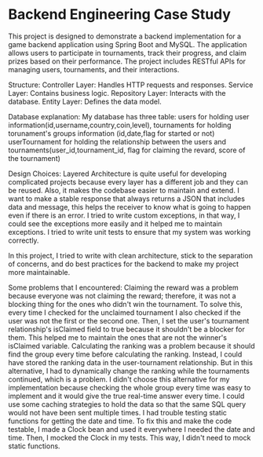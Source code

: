 # Backend Engineering Case Study

This project is designed to demonstrate a backend implementation for a game backend application using Spring Boot and MySQL. The application allows users to participate in tournaments, track their progress, and claim prizes based on their performance. The project includes RESTful APIs for managing users, tournaments, and their interactions.

Structure:
Controller Layer: Handles HTTP requests and responses.
Service Layer: Contains business logic.
Repository Layer: Interacts with the database.
Entity Layer: Defines the data model.

Database explanation:
My database has three table: 
users for holding user information(id,username,country,coin,level),
tournaments for holding torunament's groups information (id,date,flag for started or not)
userTournament for holding the relationship between the users and tournaments(user_id,tournament_id, flag for claiming the revard, score of the tournament)


Design Choices:
Layered Architecture is quite useful for developing complicated projects because every layer has a different job and they can be reused. Also, it makes the codebase easier to maintain and extend.
I want to make a stable response that always returns a JSON that includes data and message, this helps the receiver to know what is going to happen even if there is an error.
I tried to write custom exceptions, in that way, I could see the exceptions more easily and it helped me to maintain exceptions.
I tried to write unit tests to ensure that my system was working correctly.

In this project, I tried to write with clean architecture, stick to the separation of concerns, and do best practices for the backend to make my project more maintainable.




Some problems that I encountered:
  Claiming the reward was a problem because everyone was not claiming the reward; therefore, it was not a blocking thing for the ones who didn't win the tournament. To solve this, every time I checked for the unclaimed tournament I also checked if the user was not the first or the second one. Then, I set the user's tournament relationship's isClaimed field to true because it shouldn't be a blocker for them. This helped me to maintain the ones that are not the winner's isClaimed variable.
  Calculating the ranking was a problem because it should find the group every time before calculating the ranking. Instead, I could have stored the ranking data in the user-tournament relationship. But in this alternative, I had to dynamically change the ranking while the tournaments continued, which is a problem. I didn't choose this alternative for my implementation because checking the whole group every time was easy to implement and it would give the true real-time answer every time.
  I could use some caching strategies to hold the data so that the same SQL query would not have been sent multiple times.
  I had trouble testing static functions for getting the date and time. To fix this and make the code testable, I made a Clock bean and used it everywhere I needed the date and time. Then, I mocked the Clock in my tests. This way, I didn't need to mock static functions.


